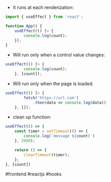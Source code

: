 * It runs at each renderization:

```typescript
import { useEffect } from 'react';

function App() {
	useEffect(() [> {
		console.log(count);
	});
}
```

* Will run only when a control value changes:
  
```typescript
useEffect(() [> {
		console.log(count);
	}, [count]);
```

* Will run only when the page is loaded.

```typescript
useEffect(() [> {
		fetch('https://url.com')
			.then(data => console.log(data))
	}, []);
```

* clean up function:

```typescript
useEffect(() => {
	const timer = setTimeout(() => {
		console.log(`message ${count}`)
	}, 2000);

	return () => {
		clearTimeout(timer);
	};
}, [count])
```

#frontend #reactjs #hooks 